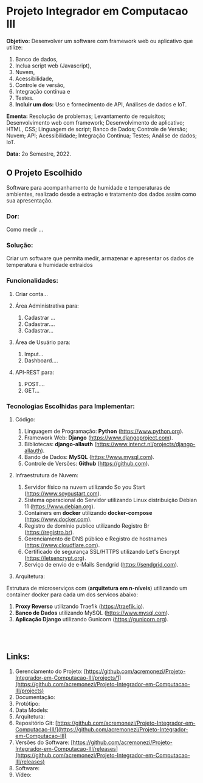 # Projeto Integrador em Computacao III

<b>Objetivo:</b> Desenvolver um software com framework web ou aplicativo que utilize:
1. Banco de dados,
2. Inclua script web (Javascript),
3. Nuvem,
4. Acessibilidade,
5. Controle de versão,
6. Integração contínua e
7. Testes.<br>
8. <b>Incluir um dos:</b> Uso e fornecimento de API, Análises de dados e IoT.

<b>Ementa:</b> Resolução de problemas; Levantamento de requisitos; Desenvolvimento web
com framework; Desenvolvimento de aplicativo; HTML, CSS; Linguagem de script; Banco
de Dados; Controle de Versão; Nuvem; API; Acessibilidade; Integração Contínua; Testes;
Análise de dados; IoT.

<b>Data:</b> 2o Semestre, 2022.

## O Projeto Escolhido
Software para acompanhamento de humidade e temperaturas de ambientes, realizado desde a extração e tratamento dos dados assim como sua apresentação.

### Dor:
Como medir ...

### Solução:
Criar um software que permita medir, armazenar e apresentar os dados de temperatura e humidade extraidos 

### Funcionalidades:
1. Criar conta...
2. Área Administrativa para:
   1. Cadastrar ...
   2. Cadastrar....
   3. Cadastrar...

3. Área de Usuário para:
   1. Imput...
   2. Dashboard....

4. API-REST para:
   1. POST....
   2. GET...
   
### Tecnologias Escolhidas para Implementar:
1. Código:
   1. Linguagem de Programação: **Python** (https://www.python.org).
   2. Framework Web: **Django** (https://www.djangoproject.com).
   3. Bibliotecas: **django-allauth** (https://www.intenct.nl/projects/django-allauth).
   4. Bando de Dados: **MySQL** (https://www.mysql.com).
   5. Controle de Versões: **Github** (https://github.com).

6. Infraestrutura de Nuvem:
   1. Servidor físico na nuvem utilizando So you Start (https://www.soyoustart.com).
   2. Sistema operacional do Servidor utilizando Linux distribuição Debian 11 (https://www.debian.org).
   3. Containers em **docker** utilizando **docker-compose** (https://www.docker.com).
   4. Registro de domínio publico utilizando Registro Br (https://registro.br).
   5. Gerenciamento de DNS público e Registro de hostnames (https://www.cloudflare.com).
   6. Certificado de segurança SSL/HTTPS utilizando Let's Encrypt (https://letsencrypt.org).
   7. Serviço de envio de e-Mails Sendgrid (https://sendgrid.com).

7. Arquitetura:

Estrutura de microserviços com (**arquitetura em n-níveis**) utilizando um container docker para cada um dos servicos abaixo:
   1. **Proxy Reverso** utilizando Traefik (https://traefik.io).
   2. **Banco de Dados** utilizando MySQL (https://www.mysql.com).
   3. **Aplicação Django** utilizando Gunicorn (https://gunicorn.org).

<br>
<br>

## Links:
1. Gerenciamento do Projeto: [https://github.com/acremonezi/Projeto-Integrador-em-Computacao-III/projects/1](https://github.com/acremonezi/Projeto-Integrador-em-Computacao-III/projects)
2. Documentação: 
3. Protótipo: 
4. Data Models: 
5. Arquitetura: 
6. Repositório Git: [https://github.com/acremonezi/Projeto-Integrador-em-Computacao-III/](https://github.com/acremonezi/Projeto-Integrador-em-Computacao-III)
7. Versões do Software: [https://github.com/acremonezi/Projeto-Integrador-em-Computacao-III/releases](https://github.com/acremonezi/Projeto-Integrador-em-Computacao-III/releases)
8. Software: 
9. Vídeo:
